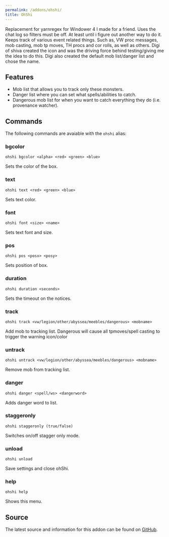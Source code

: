 ```yaml
---
permalink: /addons/ohshi/
title: OhShi
---
```


Replacement for yarnregex for Windower 4 I made for a friend. Uses the chat log so filters must be off. At least until i figure out another way to do it. Keeps track of various event related things. Such as, VW proc messages, mob casting, mob tp moves, TH procs and cor rolls, as well as others. Digi of shiva created the icon and was the driving force behind testing/giving me the idea to do this. Digi also created the default mob list/danger list and chose the name.

## Features

* Mob list that allows you to track only these monsters.
* Danger list where you can set what spells/abilities to catch.
* Dangerous mob list for when you want to catch everything they do (i.e. provenance watcher).

## Commands

The following commands are avaiable with the `ohshi` alias:

### bgcolor
```
ohshi bgcolor <alpha> <red> <green> <blue>
```

Sets the color of the box.

### text
```
ohshi text <red> <green> <blue>
```

Sets text color.

### font
```
ohshi font <size> <name>
```

Sets text font and size.

### pos
```
ohshi pos <posx> <posy>
```

Sets position of box.

### duration
```
ohshi duration <seconds>
```

Sets the timeout on the notices.

### track
```
ohshi track <vw/legion/other/abyssea/meebles/dangerous> <mobname>
```

Add mob to tracking list. Dangerous will cause all tpmoves/spell casting to trigger the warning icon/color

### untrack
```
ohshi untrack <vw/legion/other/abyssea/meebles/dangerous> <mobname>
```

Remove mob from tracking list.

### danger
```
ohshi danger <spell/ws> <dangerword>
```

Adds danger word to list.

### staggeronly
```
ohshi staggeronly (true/false)
```

Switches on/off stagger only mode.

### unload
```
ohshi unload
```

Save settings and close ohShi.

### help
```
ohshi help
```

Shows this menu.

## Source
The latest source and information for this addon can be found on [GitHub](https://github.com/Windower/Lua/tree/live/addons/ohShi).